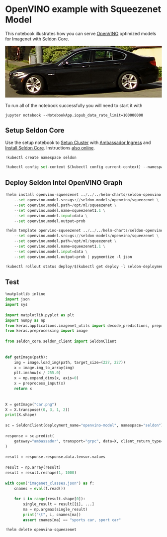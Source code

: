 # OpenVINO example with Squeezenet Model

This notebook illustrates how you can serve [OpenVINO](https://software.intel.com/en-us/openvino-toolkit) optimized models for Imagenet with Seldon Core.

![car](../images/car.png)

   
To run all of the notebook successfully you will need to start it with
```
jupyter notebook --NotebookApp.iopub_data_rate_limit=100000000
```

## Setup Seldon Core

Use the setup notebook to [Setup Cluster](https://docs.seldon.io/projects/seldon-core/en/latest/examples/seldon_core_setup.html#Setup-Cluster) with [Ambassador Ingress](https://docs.seldon.io/projects/seldon-core/en/latest/examples/seldon_core_setup.html#Ambassador) and [Install Seldon Core](https://docs.seldon.io/projects/seldon-core/en/latest/examples/seldon_core_setup.html#Install-Seldon-Core). Instructions [also online](https://docs.seldon.io/projects/seldon-core/en/latest/examples/seldon_core_setup.html).


```python
!kubectl create namespace seldon
```


```python
!kubectl config set-context $(kubectl config current-context) --namespace=seldon
```

## Deploy Seldon Intel OpenVINO Graph


```python
!helm install openvino-squeezenet ../../../helm-charts/seldon-openvino \
    --set openvino.model.src=gs://seldon-models/openvino/squeezenet \
    --set openvino.model.path=/opt/ml/squeezenet \
    --set openvino.model.name=squeezenet1.1 \
    --set openvino.model.input=data \
    --set openvino.model.output=prob 
```


```python
!helm template openvino-squeezenet ../../../helm-charts/seldon-openvino \
    --set openvino.model.src=gs://seldon-models/openvino/squeezenet \
    --set openvino.model.path=/opt/ml/squeezenet \
    --set openvino.model.name=squeezenet1.1 \
    --set openvino.model.input=data \
    --set openvino.model.output=prob | pygmentize -l json
```


```python
!kubectl rollout status deploy/$(kubectl get deploy -l seldon-deployment-id=openvino-model -o jsonpath='{.items[0].metadata.name}')
```

## Test



```python
%matplotlib inline
import json
import sys

import matplotlib.pyplot as plt
import numpy as np
from keras.applications.imagenet_utils import decode_predictions, preprocess_input
from keras.preprocessing import image

from seldon_core.seldon_client import SeldonClient


def getImage(path):
    img = image.load_img(path, target_size=(227, 227))
    x = image.img_to_array(img)
    plt.imshow(x / 255.0)
    x = np.expand_dims(x, axis=0)
    x = preprocess_input(x)
    return x


X = getImage("car.png")
X = X.transpose((0, 3, 1, 2))
print(X.shape)

sc = SeldonClient(deployment_name="openvino-model", namespace="seldon")

response = sc.predict(
    gateway="ambassador", transport="grpc", data=X, client_return_type="proto"
)

result = response.response.data.tensor.values

result = np.array(result)
result = result.reshape(1, 1000)

with open("imagenet_classes.json") as f:
    cnames = eval(f.read())

    for i in range(result.shape[0]):
        single_result = result[[i], ...]
        ma = np.argmax(single_result)
        print("\t", i, cnames[ma])
        assert cnames[ma] == "sports car, sport car"
```


```python
!helm delete openvino-squeezenet
```


```python

```
